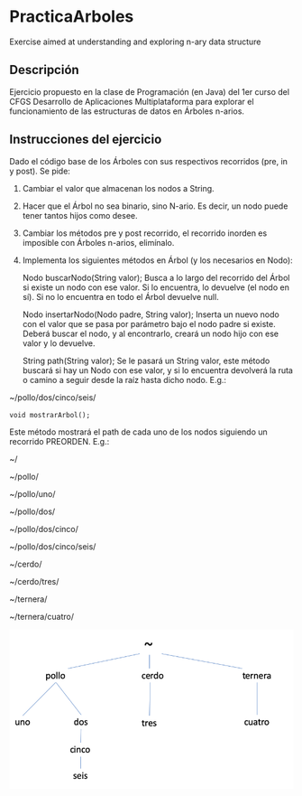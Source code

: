 # PracticaArboles
Exercise aimed at understanding and exploring n-ary data structure

## Descripción
Ejercicio propuesto en la clase de Programación (en Java) del 1er curso del CFGS Desarrollo de Aplicaciones Multiplataforma para explorar el funcionamiento de las estructuras de datos en Árboles n-arios.

## Instrucciones del ejercicio
Dado el código base de los Árboles con sus respectivos recorridos (pre, in y post). Se pide:

1. Cambiar el valor que almacenan los nodos a String.
2. Hacer que el Árbol no sea binario, sino N-ario. Es decir, un nodo puede tener tantos hijos como desee.
3. Cambiar los métodos pre y post recorrido, el recorrido inorden es imposible con Árboles n-arios, elimínalo.
4. Implementa los siguientes métodos en Árbol (y los necesarios en Nodo):
   
	Nodo buscarNodo(String valor);
Busca a lo largo del recorrido del Árbol si existe un nodo con ese valor. Si lo encuentra, lo devuelve (el nodo en sí). Si no lo encuentra en todo el Árbol devuelve null.

	Nodo insertarNodo(Nodo padre, String valor);
Inserta un nuevo nodo con el valor que se pasa por parámetro bajo el nodo padre si existe. Deberá buscar el nodo, y al encontrarlo, creará un nodo hijo con ese valor y lo devuelve.

	String path(String valor);
Se le pasará un String valor, este método buscará si hay un Nodo con ese valor, y si lo encuentra devolverá la ruta o camino a seguir desde la raíz hasta dicho nodo. E.g.:

~/pollo/dos/cinco/seis/

	void mostrarArbol();
Este método mostrará el path de cada uno de los nodos siguiendo un recorrido PREORDEN. E.g.:

~/

~/pollo/

~/pollo/uno/

~/pollo/dos/

~/pollo/dos/cinco/

~/pollo/dos/cinco/seis/

~/cerdo/

~/cerdo/tres/

~/ternera/

~/ternera/cuatro/


![Árbol de ejemplo](/docs/arbolnario.png "Ejemplos basados en esta imagen")

